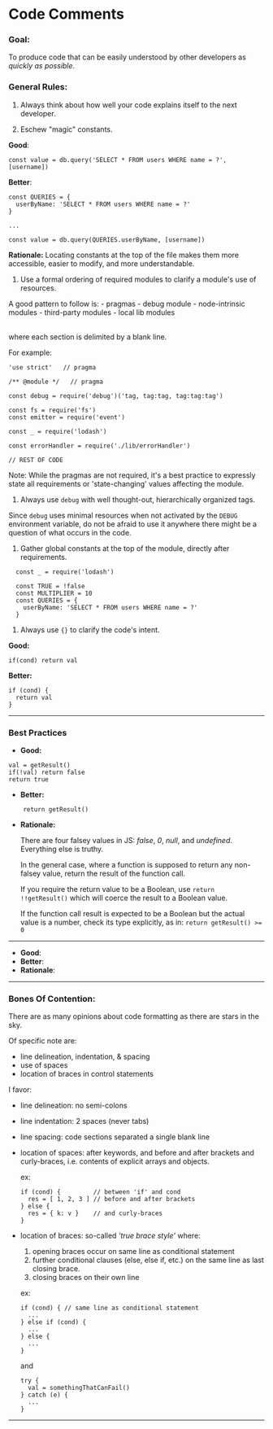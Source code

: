 # Code Comments

### Goal:
To produce code that can be easily understood by other developers as *quickly as possible*.

### General Rules:

1. Always think about how well your code explains itself to the next developer.

1. Eschew "magic" constants.

  **Good**:
  ```
  const value = db.query('SELECT * FROM users WHERE name = ?', [username])
  ```

  **Better**:
  ```
  const QUERIES = {
    userByName: 'SELECT * FROM users WHERE name = ?'
  }

  ...

  const value = db.query(QUERIES.userByName, [username])
  ```

  **Rationale:**
  Locating constants at the top of the file makes them more accessible, easier to modify, and more understandable.

1. Use a formal ordering of required modules to clarify a module's use of resources.

  A good pattern to follow is:
    - pragmas
    - debug module
    - node-intrinsic modules
    - third-party modules
    - local lib modules

  <br/>where each section is delimited by a blank line.

  For example:
  ```
  'use strict'   // pragma

  /** @module */   // pragma

  const debug = require('debug')('tag, tag:tag, tag:tag:tag')

  const fs = require('fs')
  const emitter = require('event')

  const _ = require('lodash')

  const errorHandler = require('./lib/errorHandler')

  // REST OF CODE
  ```

  Note: While the pragmas are not required, it's a best practice to expressly state all requirements or 'state-changing' values affecting the module.

1. Always use `debug` with well thought-out, hierarchically organized tags.

  Since `debug` uses minimal resources when not activated by the `DEBUG` environment variable, do not be afraid to use it anywhere there might be a question of what occurs in the code.

1. Gather global constants at the top of the module, directly after requirements.
```
  const _ = require('lodash')

  const TRUE = !false
  const MULTIPLIER = 10
  const QUERIES = {
    userByName: 'SELECT * FROM users WHERE name = ?'
  }
```

1. Always use `{}` to clarify the code's intent.

  **Good:**
  ```
  if(cond) return val
  ```

  **Better:**

  ```
  if (cond) {
    return val
  }
  ```

---
### Best Practices

- **Good:**
```
val = getResult()
if(!val) return false
return true
```

- **Better:**
```
    return getResult()
```
- **Rationale:**

  There are four falsey values in JS: *false*, *0*, *null*, and *undefined*. Everything else is truthy.

  In the general case, where a function is supposed to return any non-falsey value, return the result of the function call.

  If you require the return value to be a Boolean, use `return !!getResult()` which will coerce the result to a Boolean value.

  If the function call result is expected to be a Boolean but the actual value is a number, check its type explicitly, as in: `return getResult() >= 0`

---

- **Good**:
- **Better**:
- **Rationale**:

---

### Bones Of Contention:

There are as many opinions about code formatting as there are stars in the sky.

Of specific note are:

- line delineation, indentation, & spacing
- use of spaces
- location of braces in control statements

I favor:

- line delineation: no semi-colons
- line indentation: 2 spaces (never tabs)
- line spacing: code sections separated a single blank line
- location of spaces: after keywords, and before and after brackets and curly-braces, i.e. contents of explicit arrays and objects.

  ex:
  ```
  if (cond) {         // between 'if' and cond
    res = [ 1, 2, 3 ] // before and after brackets
  } else {
    res = { k: v }    // and curly-braces
  }
  ```
- location of braces: so-called *'true brace style'*
  where:
  1. opening braces occur on same line as conditional statement
  1. further conditional clauses (else, else if, etc.) on the same line as last closing brace.
  1. closing braces on their own line

  ex:
  ```
  if (cond) { // same line as conditional statement
    ...
  } else if (cond) {
    ...
  } else {
    ...
  }
  ```
  and
  ```
  try {
    val = somethingThatCanFail()
  } catch (e) {
    ...
  }
  ```

---
